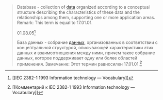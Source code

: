 >Database - collection of [data](Данные) organized according to a conceptual structure describing the characteristics of these data and the relationships among them, supporting one or more application areas.
>Remark: This term is equal to 17.01.01.
>
>01.08.05[^1]
>
>База данных - собрание [данных](Данные), организованных в соответствии с концептуальной структурой, описывающей характеристики этих данных и взаимоотношения между ними, причем такое собрание данных, которое поддерживает одну или более областей применения.
Замечание: Этот термин равносилен 17.01.01.[^2]

[^1]:[[IEC 2382-1 1993 Information technology — Vocabulary]]
[^2]:[[Комментарий к IEC 2382-1 1993 Information technology — Vocabulary]]
